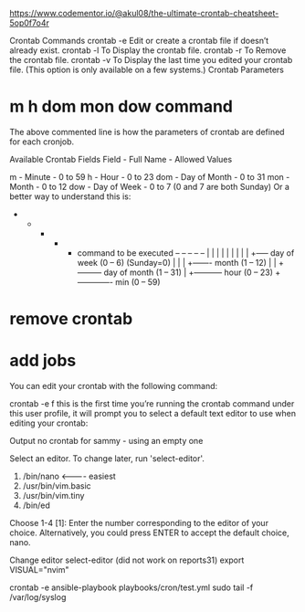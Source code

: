 https://www.codementor.io/@akul08/the-ultimate-crontab-cheatsheet-5op0f7o4r

Crontab Commands
crontab -e Edit or create a crontab file if doesn’t already exist.
crontab -l To Display the crontab file.
crontab -r To Remove the crontab file.
crontab -v To Display the last time you edited your crontab file. (This option is only available on a few systems.)
Crontab Parameters
# m h dom mon dow command
The above commented line is how the parameters of crontab are defined for each cronjob.

Available Crontab Fields
Field - Full Name - Allowed Values

m - Minute - 0 to 59
h - Hour - 0 to 23
dom - Day of Month - 0 to 31
mon - Month - 0 to 12
dow - Day of Week - 0 to 7 (0 and 7 are both Sunday)
Or a better way to understand this is:

* * * * * command to be executed
– – – – –
| | | | |
| | | | +—– day of week (0 – 6) (Sunday=0)
| | | +——- month (1 – 12)
| | +——— day of month (1 – 31)
| +———– hour (0 – 23)
+————- min (0 – 59)
# remove crontab
# add jobs
You can edit your crontab with the following command:

crontab -e
f this is the first time you’re running the crontab command under this user profile, it will prompt you to select a default text editor to use when editing your crontab:

Output
no crontab for sammy - using an empty one

Select an editor.  To change later, run 'select-editor'.
  1. /bin/nano        <---- easiest
  2. /usr/bin/vim.basic
  3. /usr/bin/vim.tiny
  4. /bin/ed

Choose 1-4 [1]: 
Enter the number corresponding to the editor of your choice. Alternatively, you could press ENTER to accept the default choice, nano.

Change editor
select-editor (did not work on reports31)
export VISUAL="nvim" 

crontab -e
ansible-playbook playbooks/cron/test.yml
sudo tail -f /var/log/syslog